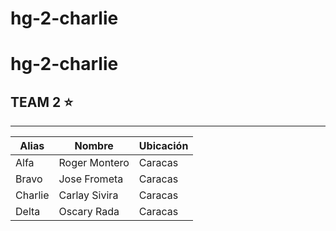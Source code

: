 # hg-2-charlie

# hg-2-charlie

## TEAM 2 ⭐

<hr>


| Alias | Nombre | Ubicación |
| ------ | ------ | ------ | 
| Alfa | Roger Montero | Caracas |
| Bravo | Jose Frometa | Caracas |
| Charlie | Carlay Sivira | Caracas |
| Delta | Oscary Rada | Caracas |
